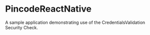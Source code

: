 # PincodeReactNative
A sample application demonstrating use of the CredentialsValidation Security Check.
